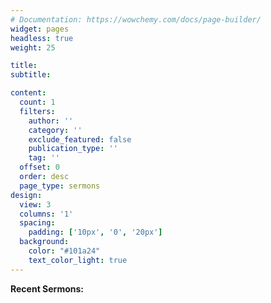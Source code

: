 ```yaml
---
# Documentation: https://wowchemy.com/docs/page-builder/
widget: pages
headless: true
weight: 25

title: 
subtitle:

content:
  count: 1
  filters:
    author: ''
    category: ''
    exclude_featured: false
    publication_type: ''
    tag: ''
  offset: 0
  order: desc
  page_type: sermons
design:
  view: 3
  columns: '1'
  spacing:
    padding: ['10px', '0', '20px']
  background:
    color: "#101a24"
    text_color_light: true
---
```

<strong>Recent Sermons:</strong>
